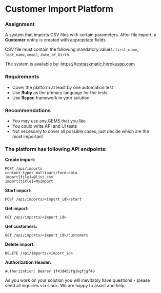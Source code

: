# Customer Import Platform

### Assignment
A system that imports CSV files with certain parameters. After file import, a **Customer** entity is created with appropriate fields.

CSV file must contain the following mandatory values:
`first_name`, `last_name`, `email`, `date_of_birth`

The system is available by: https://testtaskmatic.herokuapp.com

### Requirements
* Cover the platform at least by one automation test
* Use **Ruby** as the primary language for the tests
* Use **Rspec** framework in your solution

### Recommendations
* You may use any GEMS that you like
* You could write API and UI tests
* Not necessary to cover all possible cases, just decide which are the most important


### The platform has following API endpoints:

**Create import:**
```
POST /api/imports
content-type: multipart/form-data
import[file]=@list.csv
import[title]=MyImport
```

**Start import:**
```
POST /api/imports/<import_id>/start
```

**Get import:**
```
GET /api/imports/<import_id>
```

**Get customers:**
```
GET /api/imports/<import_id>/customers
```

**Delete import:**
```
DELETE /api/imports/<import_id>
```

**Authorization Header:**

`Authorization: Bearer 1f43d455fgjkgfjgf48`

As you work on your solution you will inevitably have questions - please send all inquiries via slack. We are happy to assist and help
